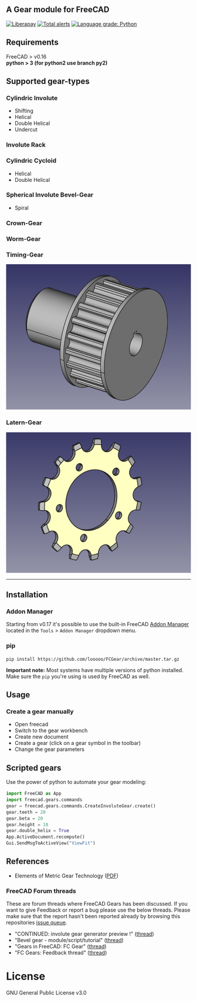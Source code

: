 ## A Gear module for FreeCAD
[![Liberapay](http://img.shields.io/liberapay/patrons/looooo.svg?logo=liberapay)](https://liberapay.com/looooo/donate) [![Total alerts](https://img.shields.io/lgtm/alerts/g/looooo/freecad.gears.svg?logo=lgtm&logoWidth=18)](https://lgtm.com/projects/g/looooo/freecad.gears/alerts/) [![Language grade: Python](https://img.shields.io/lgtm/grade/python/g/looooo/freecad.gears.svg?logo=lgtm&logoWidth=18)](https://lgtm.com/projects/g/looooo/freecad.gears/context:python)  

## Requirements
FreeCAD > v0.16  
__python > 3 (for python2 use branch py2)__


## Supported gear-types

### Cylindric Involute
* Shifting
* Helical
* Double Helical
* Undercut

### Involute Rack

### Cylindric Cycloid
* Helical
* Double Helical

### Spherical Involute Bevel-Gear
* Spiral

### Crown-Gear

### Worm-Gear

### Timing-Gear
![timing-gear](examples/timing-gear.png)

### Latern-Gear
![latern-gear](examples/latern-gear.png)

---------------------------

## Installation

### Addon Manager  
Starting from v0.17 it's possible to use the built-in FreeCAD [Addon Manager](https://github.com/FreeCAD/FreeCAD-addons#1-builtin-addon-manager)
located in the `Tools` > `Addon Manager` dropdown menu.

### pip

`pip install https://github.com/looooo/FCGear/archive/master.tar.gz`

**Important note:** Most systems have multiple versions of python installed. Make sure the `pip` you're using is used by FreeCAD as well.

## Usage

### Create a gear manually
* Open freecad
* Switch to the gear workbench
* Create new document
* Create a gear (click on a gear symbol in the toolbar)
* Change the gear parameters

## Scripted gears
Use the power of python to automate your gear modeling: 

```python
import FreeCAD as App
import freecad.gears.commands
gear = freecad.gears.commands.CreateInvoluteGear.create()
gear.teeth = 20
gear.beta = 20
gear.height = 10
gear.double_helix = True
App.ActiveDocument.recompute()
Gui.SendMsgToActiveView("ViewFit")
```

## References
* Elements of Metric Gear Technology ([PDF](http://qtcgears.com/tools/catalogs/PDF_Q420/Tech.pdf))

### FreeCAD Forum threads
These are forum threads where FreeCAD Gears has been discussed. If you want to give Feedback
or report a bug please use the below threads. Please make sure that the report hasn't been reported already
by browsing this repositories [issue queue](https://github.com/looooo/freecad.gears/issues).   
* "CONTINUED: involute gear generator preview !" ([thread](https://forum.freecadweb.org/viewtopic.php?f=10&t=4829))  
* "Bevel gear - module/script/tutorial" ([thread](https://forum.freecadweb.org/viewtopic.php?f=3&t=12878))  
* "Gears in FreeCAD: FC Gear" ([thread](https://forum.freecadweb.org/viewtopic.php?f=24&t=27381))  
* "FC Gears: Feedback thread" ([thread](https://forum.freecadweb.org/viewtopic.php?f=8&t=27626))  

# License
GNU General Public License v3.0
